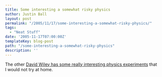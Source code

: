 ```yaml
---
title: Some interesting a somewhat risky physics
author: Justin Ball
layout: post
permalink: "/2005/11/17/some-interesting-a-somewhat-risky-physics/"
tags:
  - "Neat Stuff"
date: '2005-11-17T07:00:00Z'
templateKey: blog-post
path: "/some-interesting-a-somewhat-risky-physics"
description: ''
---
```


The other [David Wiley has some really interesting physics experiments][1] that I would not try at home.

 [1]: http://www.csicop.org/si/9911/willey.html
